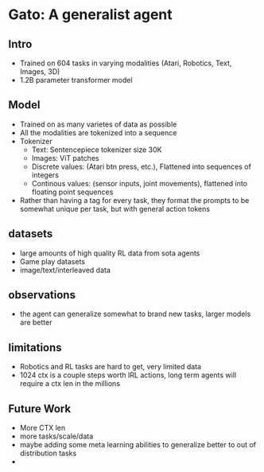 # Gato: A generalist agent

## Intro
 - Trained on 604 tasks in varying modalities (Atari, Robotics, Text, Images, 3D)
 - 1.2B parameter transformer model

## Model
 - Trained on as many varietes of data as possible
 - All the modalities are tokenized into a sequence
 - Tokenizer
    - Text: Sentencepiece tokenizer size 30K
    - Images: ViT patches
    - Discrete values: (Atari btn press, etc.), Flattened into sequences of integers
    - Continous values: (sensor inputs, joint movements), flattened into floating point sequences
 - Rather than having a tag for every task, they format the prompts to be somewhat unique per task, but with general action tokens 

## datasets
 - large amounts of high quality RL data from sota agents
 - Game play datasets
 - image/text/interleaved data

## observations
 - the agent can generalize somewhat to brand new tasks, larger models are better

## limitations
 - Robotics and RL tasks are hard to get, very limited data
 - 1024 ctx is a couple steps worth IRL actions, long term agents will require a ctx len in the millions

## Future Work
 - More CTX len
 - more tasks/scale/data
 - maybe adding some meta learning abilities to generalize better to out of distribution tasks
 -  